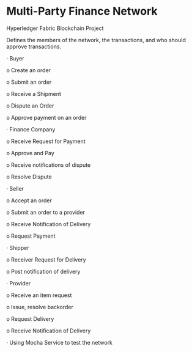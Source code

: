 # Multi-Party Finance Network
Hyperledger Fabric Blockchain Project

 Defines the members of the network, the transactions, and who should approve transactions.

·      Buyer

o   Create an order

o   Submit an order

o   Receive a Shipment

o   Dispute an Order

o   Approve payment on an order

·      Finance Company

o   Receive Request for Payment

o   Approve and Pay

o   Receive notifications of dispute

o   Resolve Dispute

·      Seller

o   Accept an order

o   Submit an order to a provider

o   Receive Notification of Delivery

o   Request Payment

·      Shipper

o   Receiver Request for Delivery

o   Post notification of delivery

·      Provider

o   Receive an item request

o   Issue, resolve backorder

o   Request Delivery

o   Receive Notification of Delivery

·      Using Mocha Service to test the network

